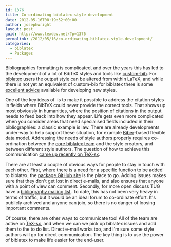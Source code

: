 ```yaml
---
id: 1376
title: Co-ordinating biblatex style development
date: 2012-05-16T08:19:52+00:00
author: josephwright
layout: post
guid: http://www.texdev.net/?p=1376
permalink: /2012/05/16/co-ordinating-biblatex-style-development/
categories:
  - biblatex
  - Packages
---
```

Bibliographies formatting is complicated, and over the years this has led to the development of a lot of BibTeX styles and tools like [custom-bib](https://ctan.org/pkg/custom-bib). For [biblatex](https://ctan.org/pkg/biblatex) users the output style can be altered from within LaTeX, and while there is not yet an equivalent of custom-bib for biblatex there is some [excellent advice](http://tex.stackexchange.com/a/13076/73) available for developing new styles.

One of the key ideas of  is to make it possible to address the citation styles in fields where BibTeX could never provide the correct tools. That shows up most obviously in humanities, where the position of citations in the output needs to feed back into how they appear. Life gets even more complicated when you consider areas that need specialised fields included in their bibliographies: a classic example is law. There are already developments under-way to help support these situation, for example [Biber](http://biblatex-biber.sourceforge.net/)-based flexible data model. Addressing the needs of style authors properly requires co-ordination between the [core biblatex team](http://www.texdev.net/2012/04/23/biblatex-a-team-to-continue-the-work/) and the style creators, and between different style authors. The question of how to achieve this communication [came up recently on TeX-sx](http://tex.stackexchange.com/q/55235/73).

There are at least a couple of obvious ways for people to stay in touch with each other. First, where there is a need for a specific function to be added to biblatex, the [package GitHub site](https://github.com/plk/biblatex/) is the place to go. Adding issues makes sure that they don't get lost in direct e-mails, and also ensures that anyone with a point of view can comment. Secondly, for more open discuss TUG have a [bibliography mailing list](http://tug.org/mailman/listinfo/biblio). To date, this has not been very heavy in terms of traffic, but it would be an ideal forum to co-ordinate effort. It's publicly archived and anyone can join, so there is no danger of loosing important comments.

Of course, there are other ways to communicate too! All of the team are active on [TeX-sx](http://tex.stackexchange.com), and when we can we pick up biblatex issues and add them to the to do list. Direct e-mail works too, and I'm sure some style authors will go for direct communication. The key thing is to use the power of biblatex to make life easier for the end-user.
